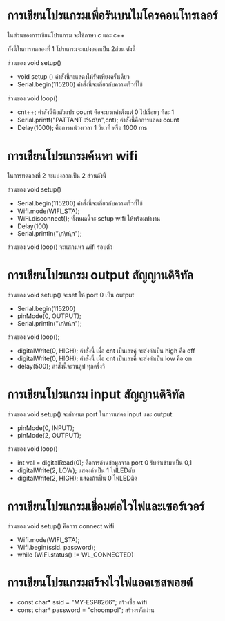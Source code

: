 # การเขียนโปรแกรมเพื่อรันบนไมโครคอนโทรเลอร์

ในส่วนของการเขียนโปรแกรม จะใช้ภาษา c และ c++

ทั้งนี้ในการทดลองที่ 1 โปรแกรมจะแบ่งออกเป็น 2ส่วน ดังนี้

ส่วนของ void setup()

- void setup () คำสั่งนี้จะแสดงให้รันเพียงครั้งเดียว
- Serial.begin(115200) คำสั่งนี้จะเกี่ยวกับความเร็วที่ใช้

ส่วนของ void loop()

- cnt++; คำสั่งนี้คือตัวแปร count คือจะบวกค่าตั้งแต่ 0 ไปเรื่อยๆ ทีละ 1
- Serial.printf("PATTANT :%d\n",cnt); คำสั่งนี้คือการแสดง count
- Delay(1000); คือการหน่วงเวลา 1 วินาที หรือ 1000 ms


# การเขียนโปรแกรมค้นหา wifi

ในการทดลองที่ 2 จะแบ่งออกเป็น 2 ส่วนดังนี้

ส่วนของ void setup()

- Serial.begin(115200) คำสั่งนี้จะเกี่ยวกับความเร็วที่ใช้
- Wifi.mode(WIFI_STA);
- WiFi.disconnect();      ทั้งหมดนี้จะ setup wifi ให้พร้อมทำงาน
- Delay(100)
- Serial.println("\n\n\n");

ส่วนของ void loop() จะแสกนหา wifi รอบตัว


# การเขียนโปรแกรม output สัญญานดิจิทัล

ส่วนของ void setup()  จะset ให้ port 0 เป็น output

- Serial.begin(115200)
- pinMode(0, OUTPUT);
- Serial.println("\n\n\n");

ส่วนของ void loop();

- digitalWrite(0, HIGH);  คำสั่งนี้ เมื่อ cnt เป็นเลขคู่ จะส่งค่าเป็น high คือ off
- digitalWrite(0, HIGH);  คำสั่งนี้ เมื่อ cnt เป็นเลขคี่ จะส่งค่าเป็น low คือ on
- delay(500);  คำสั่งนี้จะวนลูป ทุกครึ่งวิ


# การเขียนโปรแกรม input สัญญานดิจิทัล

ส่วนของ void setup()  จะกำหนด port ในการแสดง input และ output

- pinMode(0, INPUT);   
- pinMode(2, OUTPUT);

ส่วนของ void loop()

- int val = digitalRead(0);  คือการอ่านข้อมูลจาก port 0 รับค่าเข้ามาเป็น 0,1
- digitalWrite(2, LOW);  แสดงถ้าเป็น 1 ไฟLEDดับ
- digitalWrite(2, HIGH);  แสดงถ้าเป็น 0 ไฟLEDติด


# การเขียนโปรแกรมเชื่อมต่อไวไฟและเซอร์เวอร์

ส่วนของ void setup()  คือการ connect wifi

- Wifi.mode(WIFI_STA);
- Wifi.begin(ssid. password);
- while (WiFi.status() != WL_CONNECTED)


# การเขียนโปรแกรมสร้างไวไฟแอดเซสพอยต์

- const char* ssid = "MY-ESP8266";  สร้างช่ื่อ wifi
- const char* password = "choompol";  สร้างรหัสผ่าน
